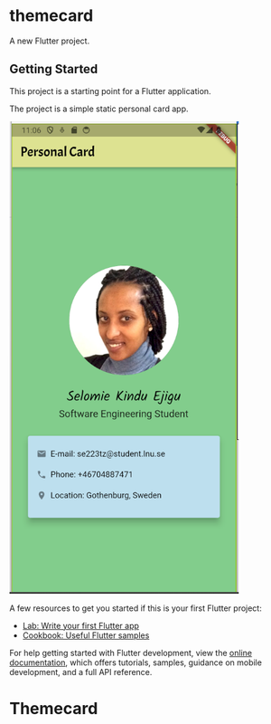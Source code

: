 # themecard

A new Flutter project.

## Getting Started

This project is a starting point for a Flutter application.

The project is a simple static personal card app.

![ ALT](/images/Application_image.png)

A few resources to get you started if this is your first Flutter project:

- [Lab: Write your first Flutter app](https://docs.flutter.dev/get-started/codelab)
- [Cookbook: Useful Flutter samples](https://docs.flutter.dev/cookbook)

For help getting started with Flutter development, view the
[online documentation](https://docs.flutter.dev/), which offers tutorials,
samples, guidance on mobile development, and a full API reference.
# Themecard
